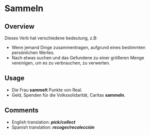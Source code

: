 # Sammeln

## **Overview**

Dieses Verb hat verschiedene bedeutung, z.B:

- Wenn jemand Dinge zusammentragen, aufgrund eines bestimmten persönlichen Wertes.
- Nach etwas suchen und das Gefundene zu einer größeren Menge vereinigen, um es zu verbrauchen, zu verwerten.

## **Usage**

- Die Frau **sammelt** Punkte von Real.
- Geld, Spenden für die Volkssolidarität, Caritas **sammeln**.

## **Comments**

- English translation: **_pick/collect_**
- Spanish translation: **_recoger/recolección_**